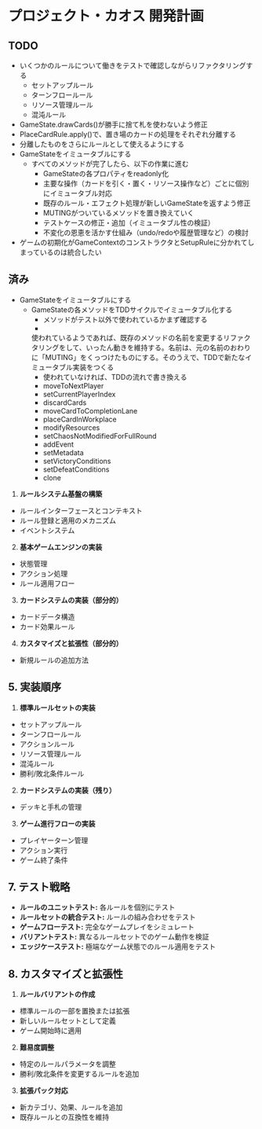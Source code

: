 # プロジェクト・カオス 開発計画

## TODO

- いくつかのルールについて働きをテストで確認しながらリファクタリングする
  - セットアップルール
  - ターンフロールール
  - リソース管理ルール
  - 混沌ルール
- GameState.drawCards()が勝手に捨て札を使わないよう修正
- PlaceCardRule.apply()で、置き場のカードの処理をそれぞれ分離する
- 分離したものをさらにルールとして使えるようにする
- GameStateをイミュータブルにする
  - すべてのメソッドが完了したら、以下の作業に進む
    - GameStateの各プロパティをreadonly化
    - 主要な操作（カードを引く・置く・リソース操作など）ごとに個別にイミュータブル対応
    - 既存のルール・エフェクト処理が新しいGameStateを返すよう修正
    - MUTINGがついているメソッドを置き換えていく
    - テストケースの修正・追加（イミュータブル性の検証）
    - 不変化の恩恵を活かす仕組み（undo/redoや履歴管理など）の検討
- ゲームの初期化がGameContextのコンストラクタとSetupRuleに分かれてしまっているのは統合したい

## 済み

- GameStateをイミュータブルにする
  - GameStateの各メソッドをTDDサイクルでイミュータブル化する
    - メソッドがテスト以外で使われているかまず確認する
    -
    使われているようであれば、既存のメソッドの名前を変更するリファクタリングをして、いったん動きを維持する。名前は、元の名前のおわりに「MUTING」をくっつけたものにする。そのうえで、TDDで新たなイミュータブル実装をつくる
    - 使われていなければ、TDDの流れで書き換える
    - moveToNextPlayer
    - setCurrentPlayerIndex
    - discardCards
    - moveCardToCompletionLane
    - placeCardInWorkplace
    - modifyResources
    - setChaosNotModifiedForFullRound
    - addEvent
    - setMetadata
    - setVictoryConditions
    - setDefeatConditions
    - clone


1. **ルールシステム基盤の構築**

- ルールインターフェースとコンテキスト
- ルール登録と適用のメカニズム
- イベントシステム

2. **基本ゲームエンジンの実装**

- 状態管理
- アクション処理
- ルール適用フロー

3. **カードシステムの実装（部分的）**

- カードデータ構造
- カード効果ルール

4. **カスタマイズと拡張性（部分的）**

- 新規ルールの追加方法

## 5. 実装順序

1. **標準ルールセットの実装**

- セットアップルール
- ターンフロールール
- アクションルール
- リソース管理ルール
- 混沌ルール
- 勝利/敗北条件ルール

2. **カードシステムの実装（残り）**

- デッキと手札の管理

3. **ゲーム進行フローの実装**

- プレイヤーターン管理
- アクション実行
- ゲーム終了条件

## 7. テスト戦略

- **ルールのユニットテスト:** 各ルールを個別にテスト
- **ルールセットの統合テスト:** ルールの組み合わせをテスト
- **ゲームフローテスト:** 完全なゲームプレイをシミュレート
- **バリアントテスト:** 異なるルールセットでのゲーム動作を検証
- **エッジケーステスト:** 極端なゲーム状態でのルール適用をテスト

## 8. カスタマイズと拡張性

1. **ルールバリアントの作成**

- 標準ルールの一部を置換または拡張
- 新しいルールセットとして定義
- ゲーム開始時に適用

2. **難易度調整**

- 特定のルールパラメータを調整
- 勝利/敗北条件を変更するルールを追加

3. **拡張パック対応**

- 新カテゴリ、効果、ルールを追加
- 既存ルールとの互換性を維持
